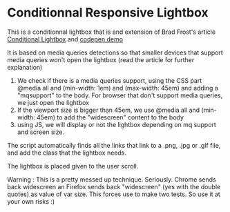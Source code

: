 Conditionnal Responsive Lightbox
================================


This is a conditionnal lightbox that is and extension of Brad Frost's article <a href="http://bradfrostweb.com/blog/post/conditional-lightbox/">Conditional Lightbox</a> and <a href="http://codepen.io/bradfrost/full/tfCAp">codepen demo </a>

It is based on media queries detections so that smaller devices that support media queries won't open the lightbox (read the article for further explanation)

1. We check if there is a media queries support, using the CSS part   @media all and (min-width: 1em) and (max-width: 45em) and adding a "mqsupport" to the body. For browser that don't support media queries, we just open the lightbox
2. If the viewport size is bigger than 45em, we use @media all and (min-width: 45em) to add the "widescreen" content to the body
3. using JS, we will display or not the lightbox depending on mq support and screen size.

The script automatically finds all the links that link to a .png, .jpg or .gif file, and add the class that the lightbox needs.

The lightbox is placed given to the user scroll.

Warning : This is a pretty messed up technique. Seriously. Chrome sends back widescreen an Firefox sends back "widescreen" (yes with the double quotes) as value of var size. This forces use to make two tests. So use it at your own risks :) 

